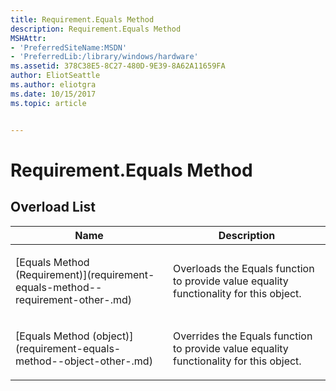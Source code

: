 ```yaml
---
title: Requirement.Equals Method
description: Requirement.Equals Method
MSHAttr:
- 'PreferredSiteName:MSDN'
- 'PreferredLib:/library/windows/hardware'
ms.assetid: 378C38E5-8C27-480D-9E39-8A62A11659FA
author: EliotSeattle
ms.author: eliotgra
ms.date: 10/15/2017
ms.topic: article


---
```


# Requirement.Equals Method


## <span id="Overload_List"></span><span id="overload_list"></span><span id="OVERLOAD_LIST"></span>Overload List


<table>
<colgroup>
<col width="50%" />
<col width="50%" />
</colgroup>
<thead>
<tr class="header">
<th>Name</th>
<th>Description</th>
</tr>
</thead>
<tbody>
<tr class="odd">
<td><p>[Equals Method (Requirement)](requirement-equals-method--requirement-other-.md)</p></td>
<td><p>Overloads the Equals function to provide value equality functionality for this object.</p></td>
</tr>
<tr class="even">
<td><p>[Equals Method (object)](requirement-equals-method--object-other-.md)</p></td>
<td><p>Overrides the Equals function to provide value equality functionality for this object.</p></td>
</tr>
</tbody>
</table>

 

 

 






